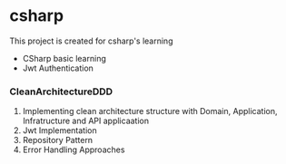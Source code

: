 # csharp
This project is created for csharp's learning

- CSharp basic learning
- Jwt Authentication


### CleanArchitectureDDD
  1. Implementing clean  architecture structure with Domain, Application, Infratructure and API applicaation
  2. Jwt Implementation
  3. Repository Pattern
  4. Error Handling Approaches

